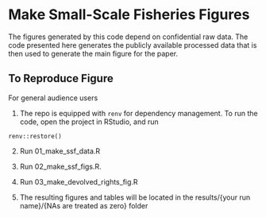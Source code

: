 # Make Small-Scale Fisheries Figures

The figures generated by this code depend on confidential raw data. The code presented here generates the publicly available processed data that is then used to generate the main figure for the paper. 

## To Reproduce Figure

For general audience users

1. The repo is equipped with `renv` for dependency management. To run the code, open the project in RStudio, and run

`renv::restore()`

2. Run 01_make_ssf_data.R

3. Run 02_make_ssf_figs.R. 

4. Run 03_make_devolved_rights_fig.R

4. The resulting figures and tables will be located in the results/{your run name}/{NAs are treated as zero} folder
